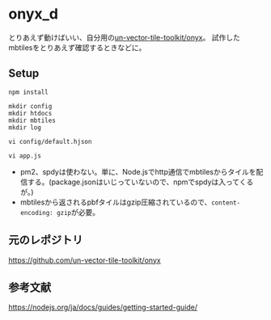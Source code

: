 # onyx_d
とりあえず動けばいい、自分用の[un-vector-tile-toolkit/onyx](https://github.com/un-vector-tile-toolkit/onyx)。
試作したmbtilesをとりあえず確認するときなどに。

## Setup

```
npm install

mkdir config
mkdir htdocs
mkdir mbtiles
mkdir log

vi config/default.hjson

vi app.js
```

* pm2、spdyは使わない。単に、Node.jsでhttp通信でmbtilesからタイルを配信する。(package.jsonはいじっていないので、npmでspdyは入ってくるが。)
* mbtilesから返されるpbfタイルはgzip圧縮されているので、`content-encoding: gzip`が必要。

## 元のレポジトリ

https://github.com/un-vector-tile-toolkit/onyx

## 参考文献

https://nodejs.org/ja/docs/guides/getting-started-guide/

